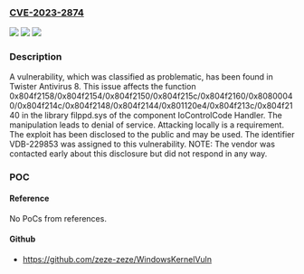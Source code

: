 ### [CVE-2023-2874](https://cve.mitre.org/cgi-bin/cvename.cgi?name=CVE-2023-2874)
![](https://img.shields.io/static/v1?label=Product&message=Antivirus&color=blue)
![](https://img.shields.io/static/v1?label=Version&message=%3D%208%20&color=brighgreen)
![](https://img.shields.io/static/v1?label=Vulnerability&message=CWE-404%20Denial%20of%20Service&color=brighgreen)

### Description

A vulnerability, which was classified as problematic, has been found in Twister Antivirus 8. This issue affects the function 0x804f2158/0x804f2154/0x804f2150/0x804f215c/0x804f2160/0x80800040/0x804f214c/0x804f2148/0x804f2144/0x801120e4/0x804f213c/0x804f2140 in the library filppd.sys of the component IoControlCode Handler. The manipulation leads to denial of service. Attacking locally is a requirement. The exploit has been disclosed to the public and may be used. The identifier VDB-229853 was assigned to this vulnerability. NOTE: The vendor was contacted early about this disclosure but did not respond in any way.

### POC

#### Reference
No PoCs from references.

#### Github
- https://github.com/zeze-zeze/WindowsKernelVuln

